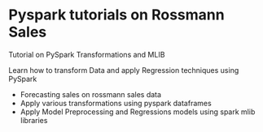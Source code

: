# Pyspark tutorials on Rossmann Sales
Tutorial on PySpark Transformations and MLIB

Learn how to transform Data and apply Regression techniques using PySpark
- Forecasting sales on rossmann sales data
- Apply various transformations using pyspark dataframes
- Apply Model Preprocessing and Regressions models using spark mlib libraries
